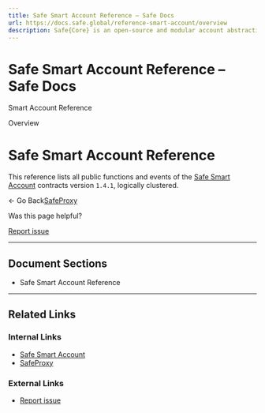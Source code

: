```yaml
---
title: Safe Smart Account Reference – Safe Docs
url: https://docs.safe.global/reference-smart-account/overview
description: Safe{Core} is an open-source and modular account abstraction stack. Learn about its features and how to use it.
---
```


# Safe Smart Account Reference – Safe Docs

Smart Account Reference

Overview

# Safe Smart Account Reference

This reference lists all public functions and events of the [Safe Smart Account](/advanced/smart-account-overview) contracts version `1.4.1`, logically clustered.

← Go Back[SafeProxy](/reference-smart-account/deployment/SafeProxy "SafeProxy")

Was this page helpful?

[Report issue](https://github.com/safe-global/safe-docs/issues/new?assignees=&labels=nextra-feedback&projects=&template=nextra-feedback.yml&title=%5BFeedback%5D+)

---

## Document Sections

- Safe Smart Account Reference

---

## Related Links

### Internal Links

- [Safe Smart Account](https://docs.safe.global/advanced/smart-account-overview)
- [SafeProxy](https://docs.safe.global/reference-smart-account/deployment/SafeProxy)

### External Links

- [Report issue](https://github.com/safe-global/safe-docs/issues/new?assignees=&labels=nextra-feedback&projects=&template=nextra-feedback.yml&title=%5BFeedback%5D+)

